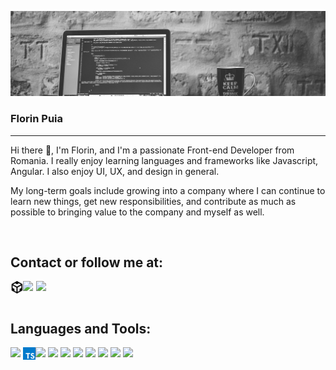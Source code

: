 ![Front-end Developer](https://github.com/qFlorin/qFlorin/blob/master/pexels-negative-space-169573.jpg)

### Florin Puia
---
Hi there 👋, I'm Florin, and I'm a passionate Front-end Developer from Romania. I really enjoy learning languages and frameworks like Javascript, Angular. I also enjoy UI, UX, and design in general. 

My long-term goals include growing into a company where I can continue to learn new things, get new responsibilities, and contribute as much as possible to bringing value to the company and myself as well.

<br />

## Contact or follow me at:

<a href="https://github.com/qFlorin">
  <img align="left" width="20px" src="https://raw.githubusercontent.com/anuraghazra/anuraghazra/master/assets/codesandbox.svg" />
</a>
<a href="https://github.com/qFlorin">
  <img align="left" width="21px" src="https://raw.githubusercontent.com/anuraghazra/anuraghazra/master/assets/twitter.svg" />
</a>
<a href="https://github.com/qFlorin">
  <img align="left" width="21px" src="https://raw.githubusercontent.com/anuraghazra/anuraghazra/master/assets/discord-round.svg" />
</a>

<br />
<br />

## Languages and Tools: 

<a href="https://github.com/qFlorin">
  <img align="left" width="20px" src="https://www.freepnglogos.com/uploads/javascript-png/javascript-vector-logo-yellow-png-transparent-javascript-vector-12.png" />
</a>
<a href="https://github.com/qFlorin">
  <img align="left" width="20px" src="https://raw.githubusercontent.com/github/explore/80688e429a7d4ef2fca1e82350fe8e3517d3494d/topics/typescript/typescript.png" />
</a>
<a href="https://github.com/qFlorin">
  <img align="left" width="20px" src="https://www.iconfinder.com/data/icons/logos-and-brands/512/21_Angular_logo_logos-512.png" />
</a>
<a href="https://github.com/qFlorin">
  <img align="left" width="20px" src="https://upload.wikimedia.org/wikipedia/commons/thumb/6/61/HTML5_logo_and_wordmark.svg/512px-HTML5_logo_and_wordmark.svg.png" />
</a>
<a href="https://github.com/qFlorin">
  <img align="left" width="20px" src="https://lh3.googleusercontent.com/proxy/QHkhU0i9rDbbvWY704zPb45uOvw97duSqo32WygapdxCEs4chR_agdDJU2wzWBllnA2_YY-XVIuiFiHcB6rZaIx5QVmb_YFFYIvHd4pO4DdJDnKWRjmeXf2HTRS24aRybUpy3I20wptKteDKBo4" />
</a>
<a href="https://github.com/qFlorin">
  <img align="left" width="20px" src="https://upload.wikimedia.org/wikipedia/commons/thumb/3/3f/Git_icon.svg/1024px-Git_icon.svg.png" />
</a>
<a href="https://github.com/qFlorin">
  <img align="left" width="20px" src="https://www.uokpl.rs/fpng/f/172-1729529_bootstrap-bootstrap-4.png" />
</a>
<a href="https://github.com/qFlorin">
  <img align="left" width="20px" src="https://cdn.iconscout.com/icon/free/png-512/sass-226054.png" />
</a>
<a href="https://github.com/qFlorin">
  <img align="left" width="20px" src="https://image.flaticon.com/icons/png/512/2165/2165004.png" />
</a>
<a href="https://github.com/qFlorin">
  <img align="left" width="20px" src="https://img.icons8.com/color/452/npm.png" />
</a>



